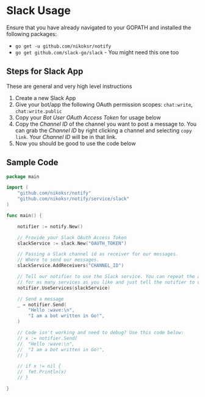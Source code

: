 # Slack Usage

Ensure that you have already navigated to your GOPATH and installed the following packages:

* `go get -u github.com/nikoksr/notify`
* `go get github.com/slack-go/slack` - You might need this one too

## Steps for Slack App

These are general and very high level instructions

1. Create a new Slack App
2. Give your bot/app the following OAuth permission scopes: `chat:write`, `chat:write.public`
3. Copy your *Bot User OAuth Access Token* for usage below
4. Copy the *Channel ID* of the channel you want to post a message to. You can grab the *Channel ID* by right clicking a channel and selecting `copy link`. Your *Channel ID* will be in that link.
5. Now you should be good to use the code below

## Sample Code

```go
package main

import (
    "github.com/nikoksr/notify"
    "github.com/nikoksr/notify/service/slack"
)

func main() {

    notifier := notify.New()

    // Provide your Slack OAuth Access Token
    slackService := slack.New("OAUTH_TOKEN")

    // Passing a Slack channel id as receiver for our messages.
    // Where to send our messages.
    slackService.AddReceivers("CHANNEL_ID")

    // Tell our notifier to use the Slack service. You can repeat the above process
    // for as many services as you like and just tell the notifier to use them.
    notifier.UseServices(slackService)

    // Send a message
    _ = notifier.Send(
        "Hello :wave:\n",
        "I am a bot written in Go!",
    )

    // Code isn't working and need to debug? Use this code below:
    // x := notifier.Send(
    //  "Hello :wave:\n",
    //  "I am a bot written in Go!",
    // )

    // if x != nil {
    //  fmt.Println(x)
    // }

}
```
